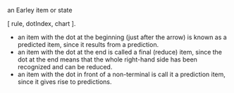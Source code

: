 an Earley item or state 

 [ rule, dotIndex, chart ].

- an item with the dot at the beginning (just after the arrow) is known as a predicted item, since it results from a prediction.
- an item with the dot at the end is called a final (reduce) item, since the dot at the end means that the whole right-hand side has been recognized and can be reduced.
- an item with the dot in front of a non-terminal is call it a prediction item, since it gives rise to predictions.

	
